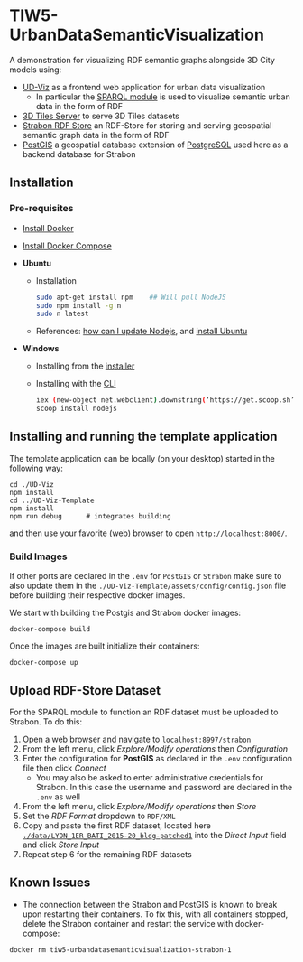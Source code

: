 # TIW5-UrbanDataSemanticVisualization

A demonstration for visualizing RDF semantic graphs alongside 3D City models using:
* [UD-Viz](https://github.com/VCityTeam/UD-Viz) as a frontend web application for urban data visualization
  * In particular the [SPARQL module](https://github.com/VCityTeam/UD-Viz/tree/master/src/Widgets/Extensions/SPARQL) is used to visualize semantic urban data in the form of RDF
* [3D Tiles Server](https://github.com/CesiumGS/3d-tiles-samples) to serve 3D Tiles datasets
* [Strabon RDF Store](http://www.strabon.di.uoa.gr/) an RDF-Store for storing and serving geospatial semantic graph data in the form of RDF
* [PostGIS](https://postgis.net/) a geospatial database extension of [PostgreSQL](https://www.postgresql.org/) used here as a backend database for Strabon

## Installation

### Pre-requisites

* [Install Docker](https://docs.docker.com/engine/install/)
* [Install Docker Compose](https://docs.docker.com/compose/install/)

* **Ubuntu**

  * Installation

    ```bash
    sudo apt-get install npm    ## Will pull NodeJS
    sudo npm install -g n     
    sudo n latest
    ```

  * References: [how can I update Nodejs](https://askubuntu.com/questions/426750/how-can-i-update-my-nodejs-to-the-latest-version), and [install Ubuntu](http://www.hostingadvice.com/how-to/install-nodejs-ubuntu-14-04/#ubuntu-package-manager)

* **Windows**
  
  * Installing from the [installer](https://nodejs.org/en/download/)
  * Installing with the [CLI](https://en.wikipedia.org/wiki/Command-line_interface)

    ```bash
    iex (new-object net.webclient).downstring(‘https://get.scoop.sh’)
    scoop install nodejs
    ```

## Installing and running the template application

The template application can be locally (on your desktop) started in the following way: 
```
cd ./UD-Viz
npm install
cd ../UD-Viz-Template
npm install
npm run debug      # integrates building
```
and then use your favorite (web) browser to open
`http://localhost:8000/`.

### Build Images
If other ports are declared in the `.env` for `PostGIS` or `Strabon` make sure to also update them in the `./UD-Viz-Template/assets/config/config.json` file before building their respective docker images.

We start with building the Postgis and Strabon docker images:
```
docker-compose build
```

Once the images are built initialize their containers:
```
docker-compose up
```

## Upload RDF-Store Dataset
For the SPARQL module to function an RDF dataset must be uploaded to Strabon. To do this:
1. Open a web browser and navigate to `localhost:8997/strabon`
2. From the left menu, click *Explore/Modify operations* then *Configuration*
3. Enter the configuration for **PostGIS** as declared in the `.env` configuration file then click *Connect*
   * You may also be asked to enter administrative credentials for Strabon. In this case the username and password are declared in the `.env` as well
4. From the left menu, click *Explore/Modify operations* then *Store*
5. Set the *RDF Format* dropdown to `RDF/XML`
6. Copy and paste the first RDF dataset, located here [`./data/LYON_1ER_BATI_2015-20_bldg-patched1`](./data/LYON_1ER_BATI_2015-20_bldg-patched1) into the *Direct Input* field and click *Store Input*
7. Repeat step 6 for the remaining RDF datasets

## Known Issues
- The connection between the Strabon and PostGIS is known to break upon restarting their containers. To fix this, with all containers stopped, delete the Strabon container and restart the service with docker-compose:
```
docker rm tiw5-urbandatasemanticvisualization-strabon-1
```
